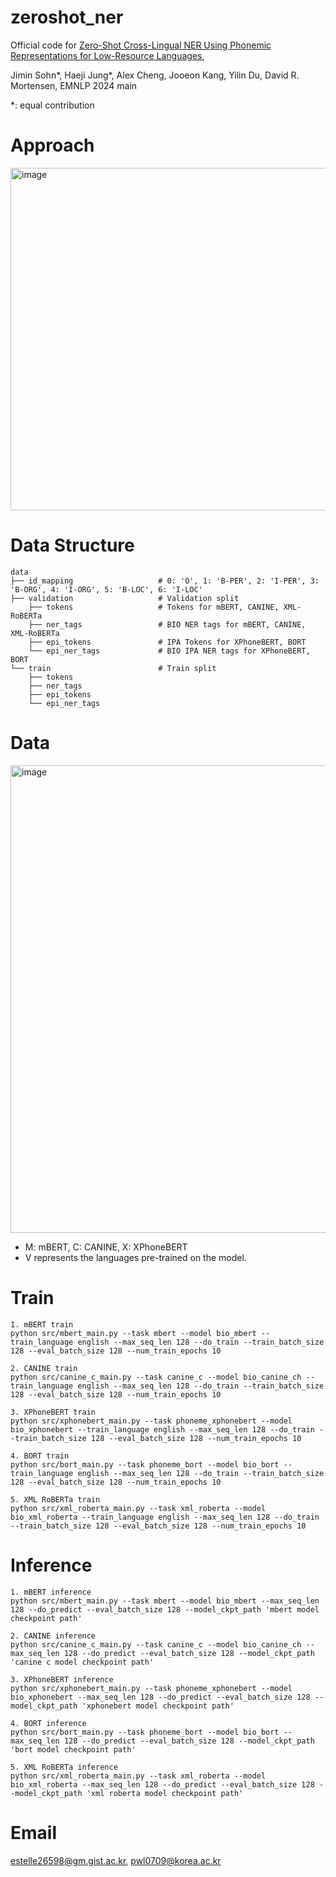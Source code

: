# zeroshot_ner
Official code for [Zero-Shot Cross-Lingual NER Using Phonemic Representations for Low-Resource Languages](https://arxiv.org/abs/2406.16030),

Jimin Sohn*, Haeji Jung*, Alex Cheng, Jooeon Kang, Yilin Du, David R. Mortensen, EMNLP 2024 main

*: equal contribution

# Approach
<img width="548" alt="image" src="https://github.com/user-attachments/assets/6c8c95f0-9a65-49e4-8feb-3fc85afa6196">

# Data Structure
```
data
├── id_mapping                   # 0: 'O', 1: 'B-PER', 2: 'I-PER', 3: 'B-ORG', 4: 'I-ORG', 5: 'B-LOC', 6: 'I-LOC'
├── validation                   # Validation split
    ├── tokens                   # Tokens for mBERT, CANINE, XML-RoBERTa
    ├── ner_tags                 # BIO NER tags for mBERT, CANINE, XML-RoBERTa
    ├── epi_tokens               # IPA Tokens for XPhoneBERT, BORT
    └── epi_ner_tags             # BIO IPA NER tags for XPhoneBERT, BORT
└── train                        # Train split
    ├── tokens                   
    ├── ner_tags
    ├── epi_tokens
    └── epi_ner_tags
```

# Data
<img width="748" alt="image" src="https://github.com/user-attachments/assets/e23687ea-1a2a-40c8-a28a-4b282b4391a8">

- M: mBERT, C: CANINE, X: XPhoneBERT
- V represents the languages pre-trained on the model.

# Train
```
1. mBERT train
python src/mbert_main.py --task mbert --model bio_mbert --train_language english --max_seq_len 128 --do_train --train_batch_size 128 --eval_batch_size 128 --num_train_epochs 10

2. CANINE train
python src/canine_c_main.py --task canine_c --model bio_canine_ch --train_language english --max_seq_len 128 --do_train --train_batch_size 128 --eval_batch_size 128 --num_train_epochs 10

3. XPhoneBERT train
python src/xphonebert_main.py --task phoneme_xphonebert --model bio_xphonebert --train_language english --max_seq_len 128 --do_train --train_batch_size 128 --eval_batch_size 128 --num_train_epochs 10

4. BORT train
python src/bort_main.py --task phoneme_bort --model bio_bort --train_language english --max_seq_len 128 --do_train --train_batch_size 128 --eval_batch_size 128 --num_train_epochs 10

5. XML RoBERTa train
python src/xml_roberta_main.py --task xml_roberta --model bio_xml_roberta --train_language english --max_seq_len 128 --do_train --train_batch_size 128 --eval_batch_size 128 --num_train_epochs 10
```
# Inference
```
1. mBERT inference
python src/mbert_main.py --task mbert --model bio_mbert --max_seq_len 128 --do_predict --eval_batch_size 128 --model_ckpt_path 'mbert model checkpoint path'

2. CANINE inference
python src/canine_c_main.py --task canine_c --model bio_canine_ch --max_seq_len 128 --do_predict --eval_batch_size 128 --model_ckpt_path 'canine c model checkpoint path'

3. XPhoneBERT inference
python src/xphonebert_main.py --task phoneme_xphonebert --model bio_xphonebert --max_seq_len 128 --do_predict --eval_batch_size 128 --model_ckpt_path 'xphonebert model checkpoint path'

4. BORT inference
python src/bort_main.py --task phoneme_bort --model bio_bort --max_seq_len 128 --do_predict --eval_batch_size 128 --model_ckpt_path 'bort model checkpoint path'

5. XML RoBERTa inference
python src/xml_roberta_main.py --task xml_roberta --model bio_xml_roberta --max_seq_len 128 --do_predict --eval_batch_size 128 --model_ckpt_path 'xml roberta model checkpoint path'
```

# Email
estelle26598@gm.gist.ac.kr, pwl0709@korea.ac.kr
